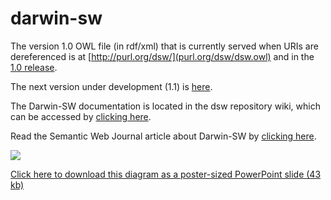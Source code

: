 # darwin-sw
The version 1.0 OWL file (in rdf/xml) that is currently served when URIs are dereferenced is at [http://purl.org/dsw/](purl.org/dsw/dsw.owl) and in the [1.0 release](https://github.com/darwin-sw/dsw/releases/tag/1.0).

The next version under development (1.1) is [here](https://github.com/darwin-sw/dsw/blob/master/dsw.owl).

The Darwin-SW documentation is located in the dsw repository wiki, which can be accessed by [clicking here](https://github.com/darwin-sw/dsw/wiki).

Read the Semantic Web Journal article about Darwin-SW by [clicking here](http://www.semantic-web-journal.net/content/darwin-sw-darwin-core-based-terms-expressing-biodiversity-data-rdf-1).

![](https://raw.githubusercontent.com/darwin-sw/dsw/master/img/dsw-1-0-graph-model.png)

[Click here to download this diagram as a poster-sized PowerPoint slide (43 kb)](https://github.com/darwin-sw/dsw/raw/master/img/dsw-1.0-graph-model.pptx)

